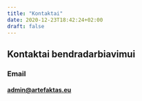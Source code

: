 ```yaml
---
title: "Kontaktai"
date: 2020-12-23T18:42:24+02:00
draft: false
---
```


## Kontaktai bendradarbiavimui

### Email

#### admin@artefaktas.eu
